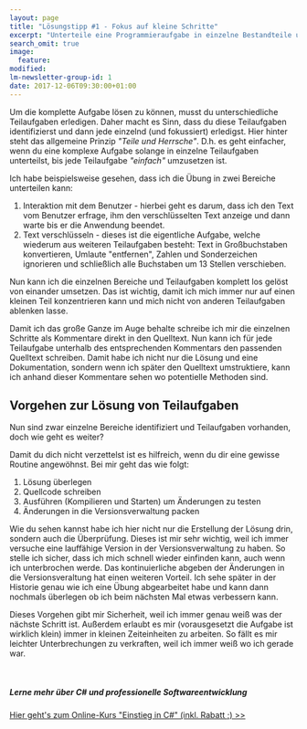 ```yaml
---
layout: page
title: "Lösungstipp #1 - Fokus auf kleine Schritte"
excerpt: "Unterteile eine Programmieraufgabe in einzelne Bestandteile und löse jede separat für sich."
search_omit: true
image:
  feature: 
modified:
lm-newsletter-group-id: 1
date: 2017-12-06T09:30:00+01:00
---
```


Um die komplette Aufgabe lösen zu können, musst du unterschiedliche Teilaufgaben erledigen. Daher macht es Sinn, dass du diese Teilaufgaben identifizierst und dann jede einzelnd (und fokussiert) erledigst. Hier hinter steht das allgemeine Prinzip *"Teile und Herrsche"*. D.h. es geht einfacher, wenn du eine komplexe Aufgabe solange in einzelne Teilaufgaben unterteilst, bis jede Teilaufgabe *"einfach"* umzusetzen ist.

Ich habe beispielsweise gesehen, dass ich die Übung in zwei Bereiche unterteilen kann:

 1. Interaktion mit dem Benutzer - hierbei geht es darum, dass ich den Text vom Benutzer erfrage, ihm den verschlüsselten Text anzeige und dann warte bis er die Anwendung beendet.
 2. Text verschlüsseln - dieses ist die eigentliche Aufgabe, welche wiederum aus weiteren Teilaufgaben besteht: Text in Großbuchstaben konvertieren, Umlaute "entfernen", Zahlen und Sonderzeichen ignorieren und schließlich alle Buchstaben um 13 Stellen verschieben.

Nun kann ich die einzelnen Bereiche und Teilaufgaben komplett los gelöst von einander umsetzen. Das ist wichtig, damit ich mich immer nur auf einen kleinen Teil konzentrieren kann und mich nicht von anderen Teilaufgaben ablenken lasse.

Damit ich das große Ganze im Auge behalte schreibe ich mir die einzelnen Schritte als Kommentare direkt in den Quelltext. Nun kann ich für jede Teilaufgabe unterhalb des entsprechenden Kommentars den passenden Quelltext schreiben. Damit habe ich nicht nur die Lösung und eine Dokumentation, sondern wenn ich später den Quelltext umstruktiere, kann ich anhand dieser Kommentare sehen wo potentielle Methoden sind.

## Vorgehen zur Lösung von Teilaufgaben

Nun sind zwar einzelne Bereiche identifiziert und Teilaufgaben vorhanden, doch wie geht es weiter?

Damit du dich nicht verzettelst ist es hilfreich, wenn du dir eine gewisse Routine angewöhnst. Bei mir geht das wie folgt:

 1. Lösung überlegen
 2. Quellcode schreiben
 3. Ausführen (Kompilieren und Starten) um Änderungen zu testen
 4. Änderungen in die Versionsverwaltung packen

Wie du sehen kannst habe ich hier nicht nur die Erstellung der Lösung drin, sondern auch die Überprüfung. Dieses ist mir sehr wichtig, weil ich immer versuche eine lauffähige Version in der Versionsverwaltung zu haben. So stelle ich sicher, dass ich mich schnell wieder einfinden kann, auch wenn ich unterbrochen werde. Das kontinuierliche abgeben der Änderungen in die Versionsveraltung hat einen weiteren Vorteil. Ich sehe später in der Historie genau wie ich eine Übung abgearbeitet habe und kann dann nochmals überlegen ob ich beim nächsten Mal etwas verbessern kann.

Dieses Vorgehen gibt mir Sicherheit, weil ich immer genau weiß was der nächste Schritt ist. Außerdem erlaubt es mir (vorausgesetzt die Aufgabe ist wirklich klein) immer in kleinen Zeiteinheiten zu arbeiten. So fällt es mir leichter Unterbrechungen zu verkraften, weil ich immer weiß wo ich gerade war.

<br/>

<div class="subscribe-notice">
<h5>Lerne mehr über C# und professionelle Softwareentwicklung</h5>
<a markdown="0" href="https://www.udemy.com/einstieg-in-csharp-software-programmieren-wie-ein-profi/?couponCode=UCSK_LM2016-110" class="notice-button">Hier geht's zum Online-Kurs "Einstieg in C#" (inkl. Rabatt ;) >></a>
</div>
